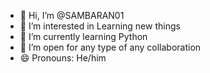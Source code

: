 - 👋 Hi, I’m @SAMBARAN01
- 👀 I’m interested in Learning new things
- 🌱 I’m currently learning Python
- 💞️ I’m open for any type of any collaboration
- 😄 Pronouns: He/him


<!---
SAMBARAN01/SAMBARAN01 is a ✨ special ✨ repository because its `README.md` (this file) appears on your GitHub profile.
You can click the Preview link to take a look at your changes.
--->
